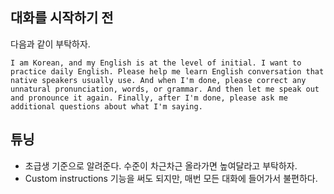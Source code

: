 ## 대화를 시작하기 전

다음과 같이 부탁하자.

```
I am Korean, and my English is at the level of initial. I want to practice daily English. Please help me learn English conversation that native speakers usually use. And when I'm done, please correct any unnatural pronunciation, words, or grammar. And then let me speak out and pronounce it again. Finally, after I'm done, please ask me additional questions about what I'm saying.
```

## 튜닝

- 초급생 기준으로 알려준다. 수준이 차근차근 올라가면 높여달라고 부탁하자.
- Custom instructions 기능을 써도 되지만, 매번 모든 대화에 들어가서 불편하다.
